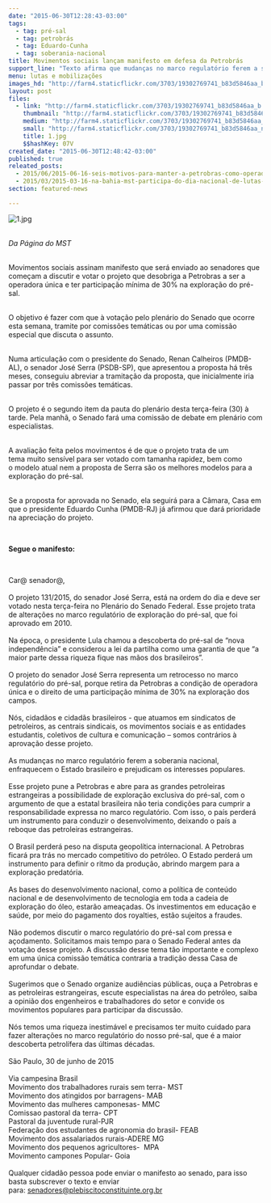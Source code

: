 ```yaml
---
date: "2015-06-30T12:28:43-03:00"
tags:
  - tag: pré-sal
  - tag: petrobrás
  - tag: Eduardo-Cunha
  - tag: soberania-nacional
title: Movimentos sociais lançam manifesto em defesa da Petrobrás
support_line: "Texto afirma que mudanças no marco regulatório ferem a soberania nacional, enfraquecem o Estado brasileiro e prejudicam os interesses populares."
menu: lutas e mobilizações
images_hd: "http://farm4.staticflickr.com/3703/19302769741_b83d5846aa_b.jpg"
layout: post
files:
  - link: "http://farm4.staticflickr.com/3703/19302769741_b83d5846aa_b.jpg"
    thumbnail: "http://farm4.staticflickr.com/3703/19302769741_b83d5846aa_t.jpg"
    medium: "http://farm4.staticflickr.com/3703/19302769741_b83d5846aa_z.jpg"
    small: "http://farm4.staticflickr.com/3703/19302769741_b83d5846aa_n.jpg"
    title: 1.jpg
    $$hashKey: 07V
created_date: "2015-06-30T12:48:42-03:00"
published: true
releated_posts:
  - 2015/06/2015-06-16-seis-motivos-para-manter-a-petrobras-como-operadora-unica-na-area-do-pre-sal.md
  - 2015/03/2015-03-16-na-bahia-mst-participa-do-dia-nacional-de-lutas-em-defesa-da-petrobras-e-pela-constituinte.md
section: featured-news

---
```

<p><img alt="1.jpg" src="http://farm4.staticflickr.com/3703/19302769741_b83d5846aa_b.jpg" /></p>

<p><br />
<em>Da P&aacute;gina do MST</em></p>

<p><br />
Movimentos sociais assinam manifesto que ser&aacute; enviado ao senadores que come&ccedil;am&nbsp;a discutir&nbsp;e votar o projeto que desobriga a Petrobras a ser a operadora &uacute;nica e ter participa&ccedil;&atilde;o m&iacute;nima de 30% na explora&ccedil;&atilde;o do pr&eacute;-sal.</p>

<p><br />
O objetivo &eacute; fazer com que&nbsp;&agrave; vota&ccedil;&atilde;o pelo plen&aacute;rio do Senado que ocorre esta semana, tramite por comiss&otilde;es tem&aacute;ticas ou por uma comiss&atilde;o especial que discuta o assunto.</p>

<p><br />
Numa articula&ccedil;&atilde;o com o presidente do Senado, Renan Calheiros (PMDB-AL), o senador Jos&eacute; Serra (PSDB-SP), que apresentou a proposta h&aacute; tr&ecirc;s meses, conseguiu abreviar a tramita&ccedil;&atilde;o da proposta, que inicialmente iria passar por tr&ecirc;s comiss&otilde;es tem&aacute;ticas.</p>

<p><br />
O projeto &eacute; o segundo item da pauta do plen&aacute;rio desta ter&ccedil;a-feira (30) &agrave; tarde. Pela manh&atilde;, o Senado far&aacute; uma comiss&atilde;o de debate em plen&aacute;rio com especialistas.</p>

<p><br />
A avalia&ccedil;&atilde;o feita pelos movimentos &eacute; de que&nbsp;o&nbsp;projeto trata de um tema&nbsp;muito sens&iacute;vel para ser votado com tamanha rapidez, bem como o&nbsp;modelo atual nem a proposta de Serra s&atilde;o os melhores modelos para a explora&ccedil;&atilde;o do pr&eacute;-sal.</p>

<p><br />
Se a proposta for aprovada no Senado, ela seguir&aacute; para a C&acirc;mara, Casa em que o presidente Eduardo Cunha (PMDB-RJ) j&aacute; afirmou que dar&aacute; prioridade na aprecia&ccedil;&atilde;o do projeto.</p>

<p>&nbsp;</p>

<p><strong>Segue o manifesto:</strong></p>

<p>&nbsp;</p>

<div>Car@ senador@,</div>

<div>&nbsp;</div>

<div>O projeto 131/2015, do senador Jos&eacute; Serra, est&aacute; na ordem do dia e deve ser votado nesta ter&ccedil;a-feira no Plen&aacute;rio do Senado Federal. Esse projeto trata de altera&ccedil;&otilde;es no marco regulat&oacute;rio de explora&ccedil;&atilde;o do pr&eacute;-sal, que foi aprovado em 2010.</div>

<div><br />
Na &eacute;poca, o presidente Lula chamou a descoberta do pr&eacute;-sal de &ldquo;nova independ&ecirc;ncia&rdquo; e considerou a lei da partilha como uma garantia de que &ldquo;a maior parte dessa riqueza fique nas m&atilde;os dos brasileiros&rdquo;.</div>

<div><br />
O projeto do senador Jos&eacute; Serra representa um retrocesso no marco regulat&oacute;rio do pr&eacute;-sal, porque retira da Petrobras a condi&ccedil;&atilde;o de operadora &uacute;nica e o direito de uma participa&ccedil;&atilde;o m&iacute;nima de 30% na explora&ccedil;&atilde;o dos campos.</div>

<div><br />
N&oacute;s, cidad&atilde;os e cidad&atilde;s brasileiros - que atuamos em sindicatos de petroleiros, as centrais sindicais, os movimentos sociais e as entidades estudantis, coletivos de cultura e comunica&ccedil;&atilde;o &ndash; somos contr&aacute;rios &agrave; aprova&ccedil;&atilde;o desse projeto.</div>

<div><br />
As mudan&ccedil;as no marco regulat&oacute;rio ferem a soberania nacional, enfraquecem o Estado brasileiro e prejudicam os interesses populares.</div>

<div><br />
Esse projeto pune a Petrobras e abre para as grandes petroleiras estrangeiras a possibilidade de explora&ccedil;&atilde;o exclusiva do pr&eacute;-sal, com o argumento de que a estatal brasileira n&atilde;o teria condi&ccedil;&otilde;es para cumprir a responsabilidade expressa no marco regulat&oacute;rio. Com isso, o pa&iacute;s perder&aacute; um instrumento para conduzir o desenvolvimento, deixando o pa&iacute;s a reboque das petroleiras estrangeiras.</div>

<div><br />
O Brasil perder&aacute; peso na disputa geopol&iacute;tica internacional. A Petrobras ficar&aacute; pra tr&aacute;s no mercado competitivo do petr&oacute;leo. O Estado perder&aacute; um instrumento para definir o ritmo da produ&ccedil;&atilde;o, abrindo margem para a explora&ccedil;&atilde;o predat&oacute;ria.</div>

<div><br />
As bases do desenvolvimento nacional, como a pol&iacute;tica de conte&uacute;do nacional e de desenvolvimento de tecnologia em toda a cadeia de explora&ccedil;&atilde;o do &oacute;leo, estar&atilde;o amea&ccedil;adas. Os investimentos em educa&ccedil;&atilde;o e sa&uacute;de, por meio do pagamento dos royalties, est&atilde;o sujeitos a fraudes.</div>

<div><br />
N&atilde;o podemos discutir o marco regulat&oacute;rio do pr&eacute;-sal com pressa e a&ccedil;odamento. Solicitamos mais tempo para o Senado Federal antes da vota&ccedil;&atilde;o desse projeto. A discuss&atilde;o desse tema t&atilde;o importante e complexo em uma &uacute;nica comiss&atilde;o tem&aacute;tica contraria a tradi&ccedil;&atilde;o dessa Casa de aprofundar o debate.</div>

<div><br />
Sugerimos que o Senado organize audi&ecirc;ncias p&uacute;blicas, ou&ccedil;a a Petrobras e as petroleiras estrangeiras, escute especialistas na &aacute;rea do petr&oacute;leo, saiba a opini&atilde;o dos engenheiros e trabalhadores do setor e convide os movimentos populares para participar da discuss&atilde;o.</div>

<div><br />
N&oacute;s temos uma riqueza inestim&aacute;vel e precisamos ter muito cuidado para fazer altera&ccedil;&otilde;es no marco regulat&oacute;rio do nosso pr&eacute;-sal, que &eacute; a maior descoberta petrol&iacute;fera das &uacute;ltimas d&eacute;cadas.</div>

<div>&nbsp;</div>

<div>
<div>S&atilde;o Paulo, 30 de junho de 2015</div>

<div>&nbsp;</div>

<div>Via campesina Brasil</div>

<div>Movimento dos trabalhadores rurais sem terra- MST</div>

<div>Movimento dos atingidos por barragens- MAB</div>

<div>Movimento das mulheres camponesas- MMC</div>

<div>Comissao pastoral da terra- CPT</div>

<div>Pastoral da juventude rural-PJR</div>

<div>Federa&ccedil;&atilde;o dos estudantes de agronomia do brasil- FEAB</div>

<div>Movimento dos assalariados rurais-ADERE MG</div>

<div>Movimento dos pequenos agricultores-&nbsp; MPA</div>

<div>Movimento campones Popular- Goia</div>

<div><br />
Qualquer cidad&atilde;o pessoa pode enviar o manifesto ao senado, para isso basta subscrever o texto e enviar para:&nbsp;<a href="mailto:senadores@plebiscitoconstituinte.org.br" target="_blank">senadores@plebiscitoconstituinte.org.br</a></div>
</div>

<div>&nbsp;</div>

<p>&nbsp;</p>
